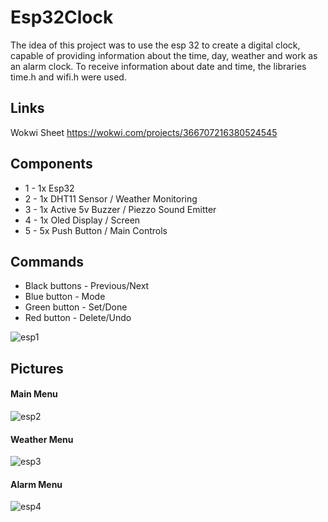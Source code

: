 # Esp32Clock
The idea of ​​this project was to use the esp 32 to create a digital clock, capable of providing information about the time, day, weather and work as an alarm clock. To receive information about date and time, the libraries time.h and wifi.h were used. 

## Links
Wokwi Sheet https://wokwi.com/projects/366707216380524545

## Components
* 1 - 1x Esp32 
* 2 - 1x DHT11 Sensor / Weather Monitoring
* 3 - 1x Active 5v Buzzer / Piezzo Sound Emitter
* 4 - 1x Oled Display / Screen
* 5 - 5x Push Button / Main Controls

## Commands
* Black buttons - Previous/Next 
* Blue button - Mode
* Green button - Set/Done
* Red button - Delete/Undo
  
![esp1](https://github.com/RafaelBrandaoBastos/Esp32Clock/assets/72472711/84ee342e-9770-457c-b312-f5e2b80624e6)

## Pictures
#### Main Menu
![esp2](https://github.com/RafaelBrandaoBastos/Esp32Clock/assets/72472711/d36ff2ad-9b98-425e-8a47-46704cb439d5)
#### Weather Menu
![esp3](https://github.com/RafaelBrandaoBastos/Esp32Clock/assets/72472711/430a894b-e510-457c-968d-5faf19cf3353)
#### Alarm Menu
![esp4](https://github.com/RafaelBrandaoBastos/Esp32Clock/assets/72472711/50dc2016-a4ac-4d3a-90d5-bf3d31d9a24d)
